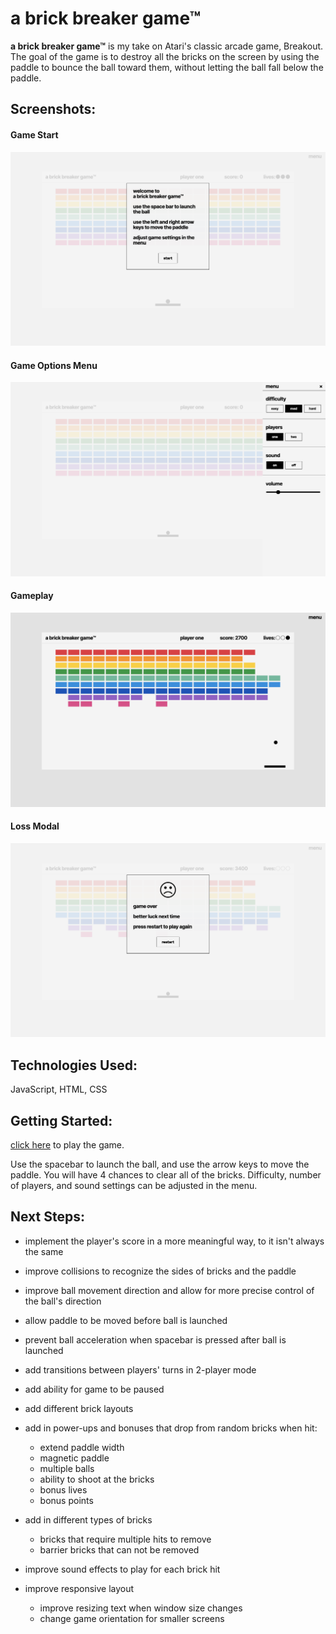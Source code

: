 # a brick breaker game™

**a brick breaker game™** is my take on Atari's classic arcade game, Breakout. 
The goal of the game is to destroy all the bricks on the screen by using the paddle to bounce the ball toward them, without letting the ball fall below the paddle.


## Screenshots:
#### Game Start
![game intro modal](screenshots/screenshot-start-modal.png)

#### Game Options Menu
![game options menu](screenshots/screenshot-options-menu.png)

#### Gameplay
![gameplay](screenshots/screenshot-gameplay.png)

#### Loss Modal
![lose game modal](screenshots/screenshot-loss.png)


## Technologies Used:
JavaScript, HTML, CSS


## Getting Started:
[click here](https://hlysllrs.github.io/unit-1-project/) to play the game.

Use the spacebar to launch the ball, and use the arrow keys to move the paddle.
You will have 4 chances to clear all of the bricks. 
Difficulty, number of players, and sound settings can be adjusted in the menu. 


## Next Steps: 
- implement the player's score in a more meaningful way, to it isn't always the same

- improve collisions to recognize the sides of bricks and the paddle

- improve ball movement direction and allow for more precise control of the ball's direction

- allow paddle to be moved before ball is launched

- prevent ball acceleration when spacebar is pressed after ball is launched

- add transitions between players' turns in 2-player mode

- add ability for game to be paused

- add different brick layouts

- add in power-ups and bonuses that drop from random bricks when hit:
    - extend paddle width
    - magnetic paddle 
    - multiple balls
    - ability to shoot at the bricks
    - bonus lives
    - bonus points

- add in different types of bricks 
    - bricks that require multiple hits to remove
    - barrier bricks that can not be removed

- improve sound effects to play for each brick hit

- improve responsive layout
    - improve resizing text when window size changes
    - change game orientation for smaller screens